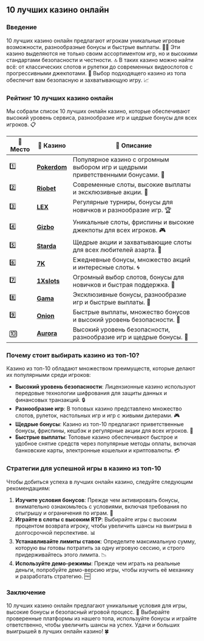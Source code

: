 ## 10 лучших казино онлайн

### Введение
10 лучших казино онлайн предлагают игрокам уникальные игровые возможности, разнообразные бонусы и быстрые выплаты. 🎰💸 Эти казино выделяются не только своим ассортиментом игр, но и высокими стандартами безопасности и честности. 🔝 В таких казино можно найти всё: от классических слотов и рулетки до современных видеослотов с прогрессивными джекпотами. 💎 Выбор подходящего казино из топа обеспечит вам безопасную и захватывающую игру. 📈

### Рейтинг 10 лучших казино онлайн
Мы собрали список 10 лучших онлайн казино, которые обеспечивают высокий уровень сервиса, разнообразие игр и щедрые бонусы для всех игроков. 📋

| 🥇 **Место** | 🎰 **Казино** | 💬 **Описание** |
|-------------|-------------|----------------|
| 1️⃣ | [**Pokerdom**](https://brandplay.link/4k77v2yx) | Популярное казино с огромным выбором игр и щедрыми приветственными бонусами. 🎁 |
| 2️⃣ | [**Riobet**](https://brandplay.link/7xBLTPyj) | Современные слоты, высокие выплаты и эксклюзивные акции. 🤑 |
| 3️⃣ | [**LEX**](https://brandplay.link/zW4hdDFV) | Регулярные турниры, бонусы для новичков и разнообразие игр. 🏆 |
| 4️⃣ | [**Gizbo**](https://brandplay.link/bprXw4YV) | Уникальные слоты, фриспины и высокие джекпоты для всех игроков. 🎮 |
| 5️⃣ | [**Starda**](https://brandplay.link/fB7xwRFL) | Щедрые акции и захватывающие слоты для всех любителей азарта. 🌟 |
| 6️⃣ | [**7K**](https://brandplay.link/BvQyFShp) | Ежедневные бонусы, множество акций и интересные слоты. 🌀 |
| 7️⃣ | [**1Xslots**](https://brandplay.link/hSB1khtr) | Огромный выбор слотов, бонусы для новичков и быстрая поддержка. 🎰 |
| 8️⃣ | [**Gama**](https://brandplay.link/j6NMKsDz) | Эксклюзивные бонусы, разнообразие игр и быстрые выплаты. 🧩 |
| 9️⃣ | [**Onion**](https://brandplay.link/zBGRVpQ9) | Быстрые выплаты, множество бонусов и высокий уровень безопасности. 💎 |
| 🔟 | [**Aurora**](https://10trafic-stat2.com/click/668546556bcc6313411604bd/6766/13032/subaccount) | Высокий уровень безопасности, разнообразие игр и щедрые бонусы. 🚀 |

### Почему стоит выбирать казино из топ-10?
Казино из топ-10 обладают множеством преимуществ, которые делают их популярными среди игроков:

- **Высокий уровень безопасности**: Лицензионные казино используют передовые технологии шифрования для защиты данных и финансовых транзакций. 🔒
- **Разнообразие игр**: В топовых казино представлено множество слотов, рулеток, настольных игр и игр с живыми дилерами. 🎮
- **Щедрые бонусы**: Казино из топ-10 предлагают приветственные бонусы, фриспины, кешбэк и регулярные акции для всех игроков. 🎁
- **Быстрые выплаты**: Топовые казино обеспечивают быстрое и удобное снятие средств через популярные методы оплаты, включая банковские карты, электронные кошельки и криптовалюты. 💳

### Стратегии для успешной игры в казино из топ-10
Чтобы добиться успеха в лучших онлайн казино, следуйте следующим рекомендациям:

1. **Изучите условия бонусов**: Прежде чем активировать бонусы, внимательно ознакомьтесь с условиями, включая требования по отыгрышу и ограничения по играм. 📜
2. **Играйте в слоты с высоким RTP**: Выбирайте игры с высоким процентом возврата игроку, чтобы увеличить шансы на выигрыш в долгосрочной перспективе. 📊
3. **Устанавливайте лимиты ставок**: Определите максимальную сумму, которую вы готовы потратить за одну игровую сессию, и строго придерживайтесь этого лимита. 📉
4. **Используйте демо-режимы**: Прежде чем играть на реальные деньги, попробуйте демо-версию игры, чтобы изучить её механику и разработать стратегию. 🆓

### Заключение
10 лучших казино онлайн предлагают уникальные условия для игры, высокие бонусы и безопасный игровой процесс. 💸 Выбирайте проверенные платформы из нашего топа, используйте бонусы и играйте ответственно, чтобы увеличить шансы на успех. Удачи и больших выигрышей в лучших онлайн казино! 🍀
